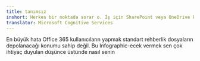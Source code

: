 ```yaml
---
title: tanımsız
inshort: Herkes bir noktada sorar o. İş için SharePoint veya OneDrive kullanmalıyım?
translator: Microsoft Cognitive Services
---
```



En büyük hata Office 365 kullanıcıların yapmak standart rehberlik dosyaların depolanacağı konumu sahip değil. Bu Infographic-ecek vermek sen çok ihtiyaç duyulan düşünce üstünde nasıl senin 


